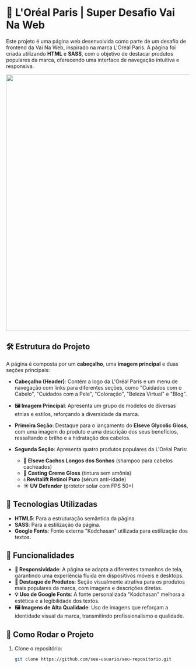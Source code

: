 # 💄 L'Oréal Paris | Super Desafio Vai Na Web

Este projeto é uma página web desenvolvida como parte de um desafio de frontend da Vai Na Web, inspirado na marca L'Oréal Paris. A página foi criada utilizando **HTML** e **SASS**, com o objetivo de destacar produtos populares da marca, oferecendo uma interface de navegação intuitiva e responsiva.

<p align="center">
    <img src="https://github.com/user-attachments/assets/a0640220-1127-4648-a972-62fa66a112f2" width="700">
</p>

## 🛠️ Estrutura do Projeto

A página é composta por um **cabeçalho**, uma **imagem principal** e duas seções principais:

- **Cabeçalho (Header)**: Contém a logo da L'Oréal Paris e um menu de navegação com links para diferentes seções, como "Cuidados com o Cabelo", "Cuidados com a Pele", "Coloração", "Beleza Virtual" e "Blog".
  
- **🖼️ Imagem Principal**: Apresenta um grupo de modelos de diversas etnias e estilos, reforçando a diversidade da marca.

- **Primeira Seção**: Destaque para o lançamento do **Elseve Glycolic Gloss**, com uma imagem do produto e uma descrição dos seus benefícios, ressaltando o brilho e a hidratação dos cabelos.

- **Segunda Seção**: Apresenta quatro produtos populares da L'Oréal Paris:
  - **🧴 Elseve Cachos Longos dos Sonhos** (shampoo para cabelos cacheados)
  - **🎨 Casting Creme Gloss** (tintura sem amônia)
  - **💧 Revitalift Retinol Puro** (sérum anti-idade)
  - **☀️ UV Defender** (protetor solar com FPS 50+)
 
## 🚀 Tecnologias Utilizadas

- **HTML5**: Para a estruturação semântica da página.
- **SASS**: Para a estilização da página.
- **Google Fonts**: Fonte externa "Kodchasan" utilizada para estilização dos textos.

## 🚀 Funcionalidades

- **📱 Responsividade**: A página se adapta a diferentes tamanhos de tela, garantindo uma experiência fluida em dispositivos móveis e desktops.
- **🌟 Destaque de Produtos**: Seção visualmente atrativa para os produtos mais populares da marca, com imagens e descrições diretas.
- **💡 Uso de Google Fonts**: A fonte personalizada "Kodchasan" melhora a estética e a legibilidade dos textos.
- **🖼️ Imagens de Alta Qualidade**: Uso de imagens que reforçam a identidade visual da marca, transmitindo profissionalismo e qualidade.

## 📄 Como Rodar o Projeto

1. Clone o repositório:
   ```bash
   git clone https://github.com/seu-usuario/seu-repositorio.git
